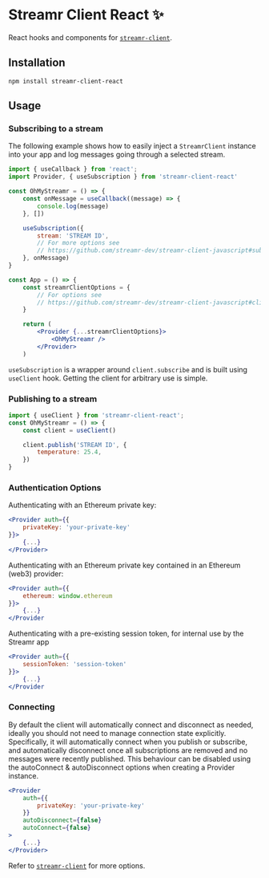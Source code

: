 # Streamr Client React ✨

React hooks and components for [`streamr-client`](https://github.com/streamr-dev/streamr-client-javascript).

## Installation

```
npm install streamr-client-react
```

## Usage

### Subscribing to a stream

The following example shows how to easily inject a `StreamrClient` instance into your app and log
messages going through a selected stream.

```jsx
import { useCallback } from 'react';
import Provider, { useSubscription } from 'streamr-client-react'

const OhMyStreamr = () => {
    const onMessage = useCallback((message) => {
        console.log(message)
    }, [])

    useSubscription({
        stream: 'STREAM ID',
        // For more options see
        // https://github.com/streamr-dev/streamr-client-javascript#subscription-options
    }, onMessage)
}

const App = () => {
    const streamrClientOptions = {
        // For options see
        // https://github.com/streamr-dev/streamr-client-javascript#client-options
    }

    return (
        <Provider {...streamrClientOptions}>
            <OhMyStreamr />
        </Provider>
    )
```

`useSubscription` is a wrapper around `client.subscribe` and is built using `useClient`
hook. Getting the client for arbitrary use is simple.

### Publishing to a stream

```jsx
import { useClient } from 'streamr-client-react';
const OhMyStreamr = () => {
    const client = useClient()

    client.publish('STREAM ID', {
        temperature: 25.4,
    })
}
```

### Authentication Options

Authenticating with an Ethereum private key:

```jsx
<Provider auth={{
    privateKey: 'your-private-key'
}}>
    {...}
</Provider>
```

Authenticating with an Ethereum private key contained in an Ethereum (web3) provider:

```jsx
<Provider auth={{
    ethereum: window.ethereum
}}>
    {...}
</Provider
```

Authenticating with a pre-existing session token, for internal use by the Streamr app

```jsx
<Provider auth={{
    sessionToken: 'session-token'
}}>
    {...}
</Provider
```

### Connecting

By default the client will automatically connect and disconnect as needed, ideally you should not need to manage connection state explicitly. Specifically, it will automatically connect when you publish or subscribe, and automatically disconnect once all subscriptions are removed and no messages were recently published. This behaviour can be disabled using the autoConnect & autoDisconnect options when creating a Provider instance.

```jsx
<Provider 
    auth={{
        privateKey: 'your-private-key'
    }}
    autoDisconnect={false}
    autoConnect={false}
>
    {...}
</Provider>
```

Refer to [`streamr-client`](https://github.com/streamr-dev/streamr-client-javascript) for more options.
